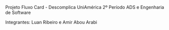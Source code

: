 Projeto Fluxo Card - Descomplica UniAmérica 2º Período ADS e Engenharia de Software

Integrantes: Luan Ribeiro e Amir Abou Arabi